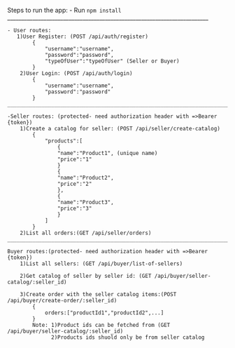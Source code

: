 Steps to run the app:
    - Run `npm install` <br/>
    ________________________________________________________________________

    - User routes:
       1)User Register: (POST /api/auth/register) 
            { 
                "username":"username",
                "password":"password",
                "typeOfUser":"typeOfUser" (Seller or Buyer) 
            } 
        2)User Login: (POST /api/auth/login) 
            {
                "username":"username", 
                "password":"password"
            }
    ____________________________________________________________________________

    -Seller routes: (protected- need authorization header with =>Bearer {token})
        1)Create a catalog for seller: (POST /api/seller/create-catalog) 
            {
                "products":[
                    {
                    "name":"Product1", (unique name)
                    "price":"1"
                    }
                    {
                    "name":"Product2",
                    "price":"2"
                    },
                    {
                    "name":"Product3",
                    "price":"3"
                    }
                ]
            }
        2)List all orders:(GET /api/seller/orders)
    _____________________________________________________________________________

    Buyer routes:(protected- need authorization header with =>Bearer {token})
        1)List all sellers: (GET /api/buyer/list-of-sellers)

        2)Get catalog of seller by seller id: (GET /api/buyer/seller-catalog/:seller_id)

        3)Create order with the seller catalog items:(POST /api/buyer/create-order/:seller_id)
            {
                orders:["productId1","productId2",...]
            }
            Note: 1)Product ids can be fetched from (GET /api/buyer/seller-catalog/:seller_id)
                  2)Products ids shuold only be from seller catalog

